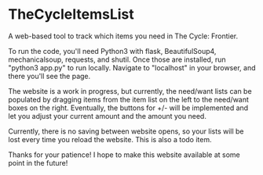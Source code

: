 # TheCycleItemsList
A web-based tool to track which items you need in The Cycle: Frontier.

To run the code, you'll need Python3 with flask, BeautifulSoup4, mechanicalsoup, requests, and shutil.
Once those are installed, run "python3 app.py" to run locally.
Navigate to "localhost" in your browser, and there you'll see the page.

The website is a work in progress, but currently, the need/want lists can be populated by dragging items from the item list on the left to the need/want boxes on the right. Eventually, the buttons for +/- will be implemented and let you adjust your current amount and the amount you need.

Currently, there is no saving between website opens, so your lists will be lost every time you reload the website. This is also a todo item. 

Thanks for your patience! I hope to make this website available at some point in the future!
